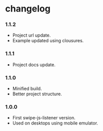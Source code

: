 # changelog

### 1.1.2
- Project url update.
- Example updated using clousures.

### 1.1.1
- Project docs update.

### 1.1.0
 - Minified build.
 - Better project structure.

### 1.0.0
- First swipe-js-listener version.
- Used on desktops using mobile emulator.
